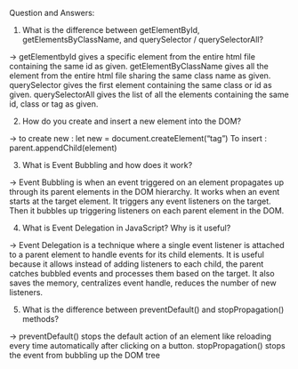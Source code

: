 Question and Answers: 

1. What is the difference between getElementById, getElementsByClassName, and querySelector / querySelectorAll?

-> getElementbyId gives a specific element from the entire html file containing the same id as given.
getElementByClassName gives all the element from the entire html file sharing the same class name as given.
querySelector gives the first element containing the same class or id as given. 
querySelectorAll gives the list of all the elements containing the same id, class or tag as given.


2. How do you create and insert a new element into the DOM?

-> to create new : let new = document.createElement(“tag”)
To insert : parent.appendChild(element)


3. What is Event Bubbling and how does it work?

-> Event Bubbling is when an event triggered on an element propagates up through its parent elements in the DOM hierarchy.
It works when an event starts at the target element. It triggers any event listeners on the target. Then it bubbles up triggering listeners on each parent element in the DOM.


4. What is Event Delegation in JavaScript? Why is it useful?

-> Event Delegation is a technique where a single event listener is attached to a parent element to handle events for its child elements. It is useful because it allows instead of adding listeners to each child, the parent catches bubbled events and processes them based on the target. It also saves the memory, centralizes event handle, reduces the number of new listeners.


5. What is the difference between preventDefault() and stopPropagation() methods?

-> preventDefault() stops the default action of an element like reloading every time automatically after clicking on a button.
stopPropagation() stops the event from bubbling up the DOM tree
